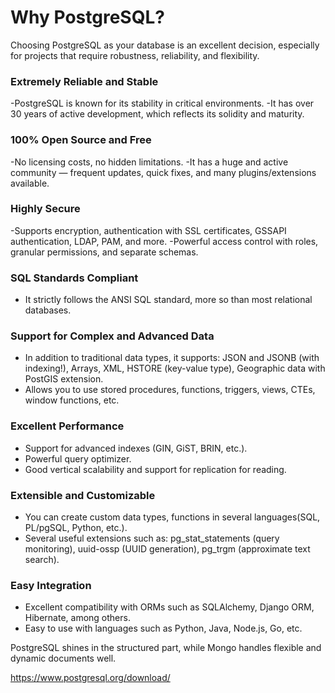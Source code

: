 # Why PostgreSQL?
Choosing PostgreSQL as your database is an excellent decision, especially for projects that require robustness, reliability, and flexibility.

### Extremely Reliable and Stable
-PostgreSQL is known for its stability in critical environments.
-It has over 30 years of active development, which reflects its solidity and maturity.

### 100% Open Source and Free
-No licensing costs, no hidden limitations.
-It has a huge and active community — frequent updates, quick fixes, and many plugins/extensions available.

### Highly Secure
-Supports encryption, authentication with SSL certificates, GSSAPI authentication, LDAP, PAM, and more.
-Powerful access control with roles, granular permissions, and separate schemas.

### SQL Standards Compliant
- It strictly follows the ANSI SQL standard, more so than most relational databases.

### Support for Complex and Advanced Data
- In addition to traditional data types, it supports: JSON and JSONB (with indexing!), Arrays, XML, HSTORE (key-value type), Geographic data with PostGIS extension.
- Allows you to use stored procedures, functions, triggers, views, CTEs, window functions, etc.

### Excellent Performance
- Support for advanced indexes (GIN, GiST, BRIN, etc.).
- Powerful query optimizer.
- Good vertical scalability and support for replication for reading.

### Extensible and Customizable
- You can create custom data types, functions in several languages ​​(SQL, PL/pgSQL, Python, etc.).
- Several useful extensions such as: pg_stat_statements (query monitoring), uuid-ossp (UUID generation), pg_trgm (approximate text search).

### Easy Integration
- Excellent compatibility with ORMs such as SQLAlchemy, Django ORM, Hibernate, among others.
- Easy to use with languages ​​such as Python, Java, Node.js, Go, etc.

PostgreSQL shines in the structured part, while Mongo handles flexible and dynamic documents well.

https://www.postgresql.org/download/
